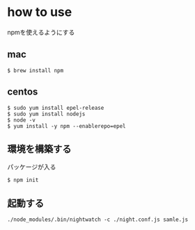 # how to use
npmを使えるようにする
## mac
```
$ brew install npm
```

## centos
```
$ sudo yum install epel-release
$ sudo yum install nodejs
$ node -v
$ yum install -y npm --enablerepo=epel
```

## 環境を構築する
パッケージが入る
```
$ npm init
```

## 起動する
```
./node_modules/.bin/nightwatch -c ./night.conf.js samle.js
```
